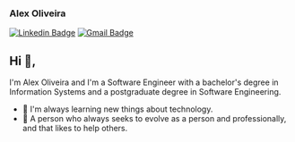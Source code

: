 ### Alex Oliveira

[![Linkedin Badge](https://img.shields.io/badge/-alex--oliveira--583254108-blue?style=flat-square&logo=Linkedin&logoColor=white&link=https://www.linkedin.com/in/alex-oliveira-583254108/)](https://www.linkedin.com/in/alex-oliveira-583254108/)
[![Gmail Badge](https://img.shields.io/badge/-alex123.ao47@gmail.com-c14438?style=flat-square&logo=Gmail&logoColor=white&link=mailto:alex123.ao47@gmail.com)](mailto:alex123.ao47@gmail.com)

## Hi 👋,
I'm Alex Oliveira and I'm a Software Engineer with a bachelor's degree in Information Systems and a postgraduate degree in Software Engineering.
- 🔭 I'm always learning new things about technology.
- 💬 A person who always seeks to evolve as a person and professionally, and that likes to help others.
